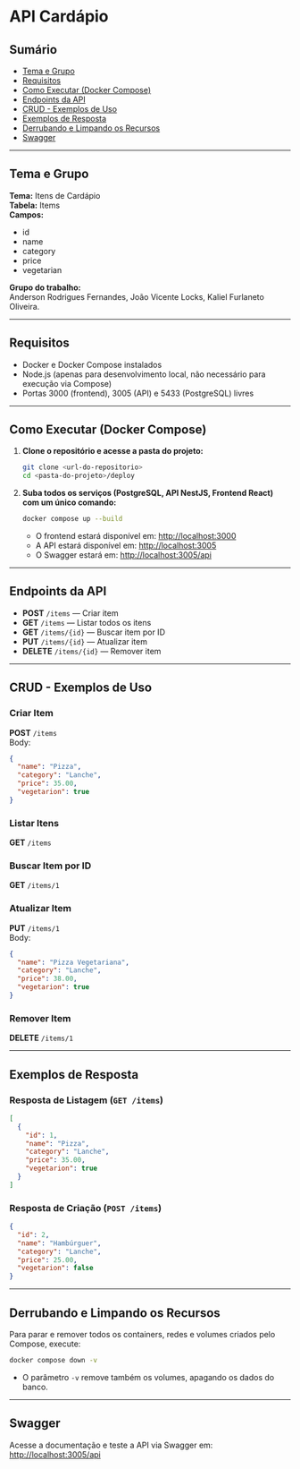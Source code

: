 # API Cardápio

## Sumário

- [Tema e Grupo](#tema-e-grupo)
- [Requisitos](#requisitos)
- [Como Executar (Docker Compose)](#como-executar-docker-compose)
- [Endpoints da API](#endpoints-da-api)
- [CRUD - Exemplos de Uso](#crud---exemplos-de-uso)
- [Exemplos de Resposta](#exemplos-de-resposta)
- [Derrubando e Limpando os Recursos](#derrubando-e-limpando-os-recursos)
- [Swagger](#swagger)

---

## Tema e Grupo

**Tema:** Itens de Cardápio  
**Tabela:** Items  
**Campos:**
- id
- name
- category
- price
- vegetarian

**Grupo do trabalho:**  
Anderson Rodrigues Fernandes, João Vicente Locks, Kaliel Furlaneto Oliveira.

---

## Requisitos

- Docker e Docker Compose instalados
- Node.js (apenas para desenvolvimento local, não necessário para execução via Compose)
- Portas 3000 (frontend), 3005 (API) e 5433 (PostgreSQL) livres

---

## Como Executar (Docker Compose)

1. **Clone o repositório e acesse a pasta do projeto:**
   ```sh
   git clone <url-do-repositorio>
   cd <pasta-do-projeto>/deploy
   ```

2. **Suba todos os serviços (PostgreSQL, API NestJS, Frontend React) com um único comando:**
   ```sh
   docker compose up --build
   ```

   - O frontend estará disponível em: [http://localhost:3000](http://localhost:3000)
   - A API estará disponível em: [http://localhost:3005](http://localhost:3005)
   - O Swagger estará em: [http://localhost:3005/api](http://localhost:3005/api)

---

## Endpoints da API

- **POST** `/items` — Criar item
- **GET** `/items` — Listar todos os itens
- **GET** `/items/{id}` — Buscar item por ID
- **PUT** `/items/{id}` — Atualizar item
- **DELETE** `/items/{id}` — Remover item

---

## CRUD - Exemplos de Uso

### Criar Item

**POST** `/items`  
Body:
```json
{
  "name": "Pizza",
  "category": "Lanche",
  "price": 35.00,
  "vegetarion": true
}
```

### Listar Itens

**GET** `/items`

### Buscar Item por ID

**GET** `/items/1`

### Atualizar Item

**PUT** `/items/1`  
Body:
```json
{
  "name": "Pizza Vegetariana",
  "category": "Lanche",
  "price": 38.00,
  "vegetarion": true
}
```

### Remover Item

**DELETE** `/items/1`

---

## Exemplos de Resposta

### Resposta de Listagem (`GET /items`)

```json
[
  {
    "id": 1,
    "name": "Pizza",
    "category": "Lanche",
    "price": 35.00,
    "vegetarion": true
  }
]
```

### Resposta de Criação (`POST /items`)

```json
{
  "id": 2,
  "name": "Hambúrguer",
  "category": "Lanche",
  "price": 25.00,
  "vegetarion": false
}
```

---

## Derrubando e Limpando os Recursos

Para parar e remover todos os containers, redes e volumes criados pelo Compose, execute:

```sh
docker compose down -v
```

- O parâmetro `-v` remove também os volumes, apagando os dados do banco.

---

## Swagger

Acesse a documentação e teste a API via Swagger em:
[http://localhost:3005/api](http://localhost:3005/api)